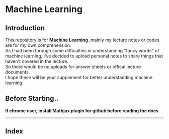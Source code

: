 # Machine Learning
## Introduction
This repository is for **Machine Learning**  ,mainly my lecture notes or codes are for my own comprehension.  
As I had been through some difficulties in understanding "fancy words" of machine learning, I've decided to upload personal notes to share things that haven't covered in the lecture.  
So there would be no uploads for answer sheets or offical lecture documents.  
I hope these will be your supplement for better understanding machine learning.  

## Before Starting..

**If chrome user, install Mathjax plugin for github before reading the docs**

---
## Index
